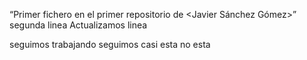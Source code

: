 “Primer fichero en el primer repositorio de <Javier Sánchez Gómez>”
segunda linea
Actualizamos linea

seguimos trabajando
seguimos casi esta
no esta